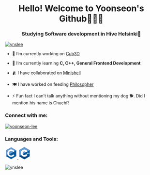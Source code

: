 <h1 align="center">Hello! Welcome to Yoonseon's Github👩🏻‍💻</h1>
<h3 align="center">Studying Software development in Hive Helsinki🐝</h3>

<p align="left"> <a href="https://github.com/ryo-ma/github-profile-trophy"><img src="https://github-profile-trophy.vercel.app/?username=ynslee" alt="ynslee" /></a> </p>

- 🧊 I’m currently working on [Cub3D](https://github.com/ynslee/cub3d)

- 🌱 I’m currently learning **C, C++, General Frontend Development**

- 🫂 I have collaborated on [Minishell](https://github.com/ynslee/minishell42)

- 🍽️ I have worked on feeding [Philosopher](https://github.com/ynslee/philo)

- ⚡ Fun fact I can't talk anything without mentioning my dog 🐕. Did I mention his name is Chuchi?

<h3 align="left">Connect with me:</h3>
<p align="left">
<a href="https://linkedin.com/in/yoonseon-lee" target="blank"><img align="center" src="https://raw.githubusercontent.com/rahuldkjain/github-profile-readme-generator/master/src/images/icons/Social/linked-in-alt.svg" alt="yoonseon-lee" height="30" width="40" /></a>
</p>

<h3 align="left">Languages and Tools:</h3>
<p align="left"> <a href="https://www.cprogramming.com/" target="_blank" rel="noreferrer"> <img src="https://raw.githubusercontent.com/devicons/devicon/master/icons/c/c-original.svg" alt="c" width="40" height="40"/> </a> <a href="https://www.w3schools.com/cpp/" target="_blank" rel="noreferrer"> <img src="https://raw.githubusercontent.com/devicons/devicon/master/icons/cplusplus/cplusplus-original.svg" alt="cplusplus" width="40" height="40"/> </a> </p>

<p><img align="center" src="https://github-readme-stats.vercel.app/api/top-langs?username=ynslee&show_icons=true&locale=en&layout=compact" alt="ynslee" /></p>
